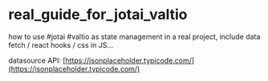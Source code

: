 # real_guide_for_jotai_valtio
how to use #jotai #valtio as state management in a real project, include data fetch / react hooks / css in JS...


datasource API: [https://jsonplaceholder.typicode.com/](https://jsonplaceholder.typicode.com/) 
